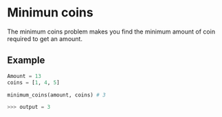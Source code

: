 # Minimun coins

The minimum coins problem makes you find the minimum amount of coin required
to get an amount.

## Example
```python
Amount = 13
coins = [1, 4, 5]

minimum_coins(amount, coins) # 3

>>> output = 3
```
